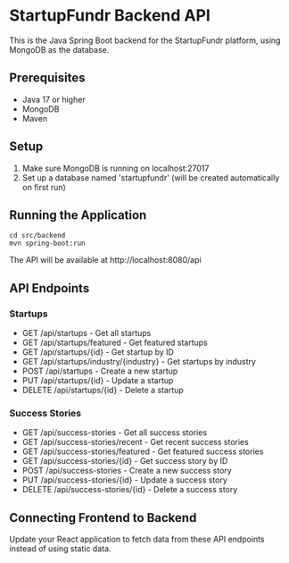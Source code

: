 
# StartupFundr Backend API

This is the Java Spring Boot backend for the StartupFundr platform, using MongoDB as the database.

## Prerequisites

- Java 17 or higher
- MongoDB
- Maven

## Setup

1. Make sure MongoDB is running on localhost:27017
2. Set up a database named 'startupfundr' (will be created automatically on first run)

## Running the Application

```shell
cd src/backend
mvn spring-boot:run
```

The API will be available at http://localhost:8080/api

## API Endpoints

### Startups
- GET /api/startups - Get all startups
- GET /api/startups/featured - Get featured startups
- GET /api/startups/{id} - Get startup by ID
- GET /api/startups/industry/{industry} - Get startups by industry
- POST /api/startups - Create a new startup
- PUT /api/startups/{id} - Update a startup
- DELETE /api/startups/{id} - Delete a startup

### Success Stories
- GET /api/success-stories - Get all success stories
- GET /api/success-stories/recent - Get recent success stories
- GET /api/success-stories/featured - Get featured success stories
- GET /api/success-stories/{id} - Get success story by ID
- POST /api/success-stories - Create a new success story
- PUT /api/success-stories/{id} - Update a success story
- DELETE /api/success-stories/{id} - Delete a success story

## Connecting Frontend to Backend

Update your React application to fetch data from these API endpoints instead of using static data.
